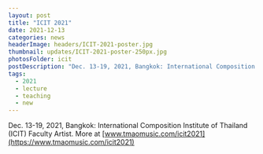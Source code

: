 ```yaml
---
layout: post
title: "ICIT 2021"
date: 2021-12-13
categories: news
headerImage: headers/ICIT-2021-poster.jpg
thumbnail: updates/ICIT-2021-poster-250px.jpg
photosFolder: icit
postDescription: "Dec. 13-19, 2021, Bangkok: International Composition Institute of Thailand (ICIT) Faculty Artist."
tags:
  - 2021
  - lecture
  - teaching
  - new
---
```


Dec. 13-19, 2021, Bangkok: International Composition Institute of Thailand (ICIT) Faculty Artist. More at [www.tmaomusic.com/icit2021](https://www.tmaomusic.com/icit2021)
